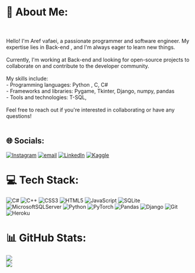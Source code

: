 # 💫 About Me:
<br><br>Hello! I'm Aref vafaei, a passionate programmer and software engineer. My expertise lies in Back-end , and I'm always eager to learn new things.<br><br>Currently, I'm working at Back-end and looking for open-source projects to collaborate on and contribute to the developer community.<br><br>My skills include:<br>- Programming languages: Python , C, C#<br> - Frameworks and libraries: Pygame,  Tkinter, Django, numpy, pandas<br>- Tools and technologies: T-SQL, <br><br>Feel free to reach out if you're interested in collaborating or have any questions!<br><br>
 
## 🌐 Socials:
[![Instagram](https://img.shields.io/badge/Instagram-%23E4405F.svg?logo=Instagram&logoColor=white)](https://instagram.com/arefCTZ) [![email](https://img.shields.io/badge/Email-D14836?logo=gmail&logoColor=white)](mailto:aref.vafaei.codm@gmail.com) [![LinkedIn](https://img.shields.io/badge/LinkedIn-%230077B5.svg?logo=linkedin&logoColor=white)](https://linkedin.com/in/aref-vafaei-b02098354) [![Kaggle](https://img.shields.io/badge/Kaggle-%2320BEFF.svg?logo=kaggle&logoColor=white)](https://kaggle.com/arefvafaei) 

# 💻 Tech Stack:
![C#](https://img.shields.io/badge/c%23-%23239120.svg?style=for-the-badge&logo=csharp&logoColor=white) ![C++](https://img.shields.io/badge/c++-%2300599C.svg?style=for-the-badge&logo=c%2B%2B&logoColor=white) ![CSS3](https://img.shields.io/badge/css3-%231572B6.svg?style=for-the-badge&logo=css3&logoColor=white) ![HTML5](https://img.shields.io/badge/html5-%23E34F26.svg?style=for-the-badge&logo=html5&logoColor=white) ![JavaScript](https://img.shields.io/badge/javascript-%23323330.svg?style=for-the-badge&logo=javascript&logoColor=%23F7DF1E) ![SQLite](https://img.shields.io/badge/sqlite-%2307405e.svg?style=for-the-badge&logo=sqlite&logoColor=white) ![MicrosoftSQLServer](https://img.shields.io/badge/Microsoft%20SQL%20Server-CC2927?style=for-the-badge&logo=microsoft%20sql%20server&logoColor=white) ![Python](https://img.shields.io/badge/python-3670A0?style=for-the-badge&logo=python&logoColor=ffdd54) ![PyTorch](https://img.shields.io/badge/PyTorch-%23EE4C2C.svg?style=for-the-badge&logo=PyTorch&logoColor=white) ![Pandas](https://img.shields.io/badge/pandas-%23150458.svg?style=for-the-badge&logo=pandas&logoColor=white) ![Django](https://img.shields.io/badge/django-%23092E20.svg?style=for-the-badge&logo=django&logoColor=white) ![Git](https://img.shields.io/badge/git-%23F05033.svg?style=for-the-badge&logo=git&logoColor=white) ![Heroku](https://img.shields.io/badge/heroku-%23430098.svg?style=for-the-badge&logo=heroku&logoColor=white)
# 📊 GitHub Stats:
![](https://nirzak-streak-stats.vercel.app/?user=arefvafaei&theme=dark&hide_border=false)<br/>
![](https://github-readme-stats.vercel.app/api/top-langs/?username=arefvafaei&theme=dark&hide_border=false&include_all_commits=false&count_private=false&layout=compact)


